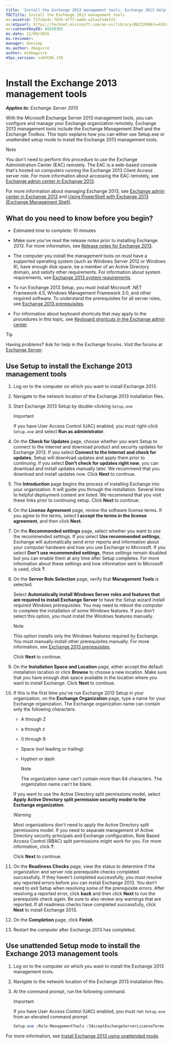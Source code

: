 ```yaml
---
title: 'Install the Exchange 2013 management tools: Exchange 2013 Help'
TOCTitle: Install the Exchange 2013 management tools
ms:assetid: 71fcbe4c-783b-4f77-aabb-a21aa7a4ef23
ms:mtpsurl: https://technet.microsoft.com/en-us/library/Bb232090(v=EXCHG.150)
ms:contentKeyID: 49289303
ms.date: 12/09/2016
ms.reviewer: 
manager: dansimp
ms.author: dmaguire
author: msdmaguire
mtps_version: v=EXCHG.150
---
```


# Install the Exchange 2013 management tools

_**Applies to:** Exchange Server 2013_

With the Microsoft Exchange Server 2013 management tools, you can configure and manage your Exchange organization remotely. Exchange 2013 management tools include the Exchange Management Shell and the Exchange Toolbox. This topic explains how you can either use Setup.exe or unattended setup mode to install the Exchange 2013 management tools.

> [!NOTE]
> You don't need to perform this procedure to use the Exchange Administration Center (EAC) remotely. The EAC is a web-based console that's hosted on computers running the Exchange 2013 Client Access server role. For more information about accessing the EAC remotely, see <A href="exchange-admin-center-in-exchange-2013-exchange-2013-help.md">Exchange admin center in Exchange 2013</A>.

For more information about managing Exchange 2013, see [Exchange admin center in Exchange 2013](exchange-admin-center-in-exchange-2013-exchange-2013-help.md) and [Using PowerShell with Exchange 2013 (Exchange Management Shell)](https://technet.microsoft.com/en-us/library/bb123778\(v=exchg.150\)).

## What do you need to know before you begin?

  - Estimated time to complete: 10 minutes

  - Make sure you've read the release notes prior to installing Exchange 2013. For more information, see [Release notes for Exchange 2013](release-notes-for-exchange-2013-exchange-2013-help.md).

  - The computer you install the management tools on must have a supported operating system (such as Windows Server 2012 or Windows 8), have enough disk space, be a member of an Active Directory domain, and satisfy other requirements. For information about system requirements, see [Exchange 2013 system requirements](exchange-2013-system-requirements-exchange-2013-help.md).

  - To run Exchange 2013 Setup, you must install Microsoft .NET Framework 4.5, Windows Management Framework 3.0, and other required software. To understand the prerequisites for all server roles, see [Exchange 2013 prerequisites](exchange-2013-prerequisites-exchange-2013-help.md).

  - For information about keyboard shortcuts that may apply to the procedures in this topic, see [Keyboard shortcuts in the Exchange admin center](keyboard-shortcuts-in-the-exchange-admin-center-2013-help.md).

> [!TIP]
> Having problems? Ask for help in the Exchange forums. Visit the forums at [Exchange Server](https://go.microsoft.com/fwlink/p/?linkid=60612).

## Use Setup to install the Exchange 2013 management tools

1. Log on to the computer on which you want to install Exchange 2013.

2. Navigate to the network location of the Exchange 2013 installation files.

3. Start Exchange 2013 Setup by double-clicking `Setup.exe`

    > [!IMPORTANT]
    > If you have User Access Control (UAC) enabled, you must right-click <CODE>Setup.exe</CODE> and select <STRONG>Run as administrator</STRONG>.

4. On the **Check for Updates** page, choose whether you want Setup to connect to the Internet and download product and security updates for Exchange 2013. If you select **Connect to the Internet and check for updates**, Setup will download updates and apply them prior to continuing. If you select **Don't check for updates right now**, you can download and install updates manually later. We recommend that you download and install updates now. Click **Next** to continue.

5. The **Introduction** page begins the process of installing Exchange into your organization. It will guide you through the installation. Several links to helpful deployment content are listed. We recommend that you visit these links prior to continuing setup. Click **Next** to continue.

6. On the **License Agreement** page, review the software license terms. If you agree to the terms, select **I accept the terms in the license agreement**, and then click **Next**.

7. On the **Recommended settings** page, select whether you want to use the recommended settings. If you select **Use recommended settings**, Exchange will automatically send error reports and information about your computer hardware and how you use Exchange to Microsoft. If you select **Don't use recommended settings**, these settings remain disabled but you can enable them at any time after Setup completes. For more information about these settings and how information sent to Microsoft is used, click **?**.

8. On the **Server Role Selection** page, verify that **Management Tools** is selected.

    Select **Automatically install Windows Server roles and features that are required to install Exchange Server** to have the Setup wizard install required Windows prerequisites. You may need to reboot the computer to complete the installation of some Windows features. If you don't select this option, you must install the Windows features manually.

    > [!NOTE]
    > This option installs only the Windows features required by Exchange. You must manually install other prerequisites manually. For more information, see <A href="exchange-2013-prerequisites-exchange-2013-help.md">Exchange 2013 prerequisites</A>.

    Click **Next** to continue.

9. On the **Installation Space and Location** page, either accept the default installation location or click **Browse** to choose a new location. Make sure that you have enough disk space available in the location where you want to install Exchange. Click **Next** to continue.

10. If this is the first time you've run Exchange 2013 Setup in your organization, on the **Exchange Organization** page, type a name for your Exchange organization. The Exchange organization name can contain only the following characters:

      - A through Z

      - a through z

      - 0 through 9

      - Space (not leading or trailing)

      - Hyphen or dash

        > [!NOTE]
        > The organization name can't contain more than 64 characters. The organization name can't be blank.

    If you want to use the Active Directory split permissions model, select **Apply Active Directory split permission security model to the Exchange organization**.

    > [!WARNING]
    > Most organizations don't need to apply the Active Directory split permissions model. If you need to separate management of Active Directory security principals and Exchange configuration, Role Based Access Control (RBAC) split permissions might work for you. For more information, click <STRONG>?</STRONG>.

    Click **Next** to continue.

11. On the **Readiness Checks** page, view the status to determine if the organization and server role prerequisite checks completed successfully. If they haven't completed successfully, you must resolve any reported errors before you can install Exchange 2013. You don't need to exit Setup when resolving some of the prerequisite errors. After resolving a reported error, click **back** and then click **Next** to run the prerequisite check again. Be sure to also review any warnings that are reported. If all readiness checks have completed successfully, click **Next** to install Exchange 2013.

12. On the **Completion** page, click **Finish**.

13. Restart the computer after Exchange 2013 has completed.

## Use unattended Setup mode to install the Exchange 2013 management tools

1. Log on to the computer on which you want to install the Exchange 2013 management tools.

2. Navigate to the network location of the Exchange 2013 installation files.

3. At the command prompt, run the following command.

    > [!IMPORTANT]
    > If you have User Access Control (UAC) enabled, you must run <CODE>Setup.exe</CODE> from an elevated command prompt.

    ```powershell
    Setup.exe /Role:ManagementTools /IAcceptExchangeServerLicenseTerms
    ```

For more information, see [Install Exchange 2013 using unattended mode](install-exchange-2013-using-unattended-mode-exchange-2013-help.md).
